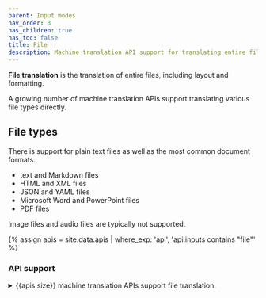 ```yaml
---
parent: Input modes
nav_order: 3
has_children: true
has_toc: false
title: File
description: Machine translation API support for translating entire files
---
```


**File translation** is the translation of entire files, including layout and formatting.

A growing number of machine translation APIs support translating various file types directly.

## File types

There is support for plain text files as well as the most common document formats.
- text and Markdown files
- HTML and XML files
- JSON and YAML files
- Microsoft Word and PowerPoint files
- PDF files

Image files and audio files are typically not supported.

{% assign apis = site.data.apis | where_exp: 'api', 'api.inputs contains "file"' %}

### API support
<details>
<summary>{{apis.size}} machine translation APIs support file translation.</summary>

{% capture api_content %}
{% for api in apis %}
- [{{ api.name }}](/{{ api.id }})
{% endfor %}
{% endcapture %}

{{ api_content | markdownify }}

</details>
